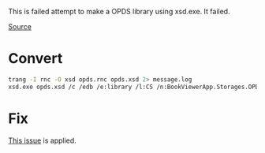 This is failed attempt to make a OPDS library using xsd.exe. It failed.

[Source](https://github.com/opds-community/specs)

# Convert
```bash
trang -I rnc -O xsd opds.rnc opds.xsd 2> message.log
xsd.exe opds.xsd /c /edb /e:library /l:CS /n:BookViewerApp.Storages.OPDS
```

# Fix
[This issue](https://github.com/opds-community/specs/issues/3) is applied.
